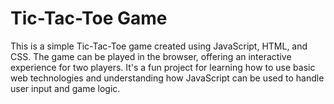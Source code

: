# Tic-Tac-Toe Game
This is a simple Tic-Tac-Toe game created using JavaScript, HTML, and CSS. The game can be played in the browser, offering an interactive experience for two players. It's a fun project for learning how to use basic web technologies and understanding how JavaScript can be used to handle user input and game logic.
